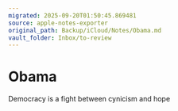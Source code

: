 ```yaml
---
migrated: 2025-09-20T01:50:45.869481
source: apple-notes-exporter
original_path: Backup/iCloud/Notes/Obama.md
vault_folder: Inbox/to-review
---
```

# Obama

Democracy is a fight between cynicism and hope
